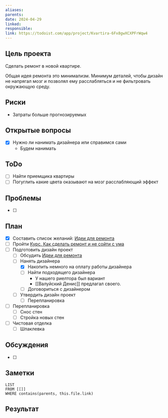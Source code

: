 ```yaml
---
aliases: 
parents: 
date: 2024-04-29
linked: 
responsible: 
link: https://todoist.com/app/project/Kvartira-6Fx8gwXCXPFrWqw4
---
```

## Цель проекта
Сделать ремонт в новой квартире.

Общая идея ремонта это минимализм. Минимум деталей, чтобы дизайн не напрягал мозг и позволял ему расслабляться и не фильтровать окружающую среду.
## Риски
- Затраты больше прогнозируемых
## Открытые вопросы
- [x] Нужно ли нанимать дизайнера или справимся сами
	- Будем нанимать

## ToDo
- [ ] Найти приемщика квартиры
- [ ] Погуглить какие цвета оказывают на мозг расслабляющий эффект
## Проблемы
- [ ] 
## План
- [x] Составить список желаний: [Идеи для ремонта](Идеи%20для%20ремонта.md)
- [ ] Пройти [Курс. Как сделать ремонт и не сойти с ума](Курс.%20Как%20сделать%20ремонт%20и%20не%20сойти%20с%20ума.md)
- [ ] Подготовить дизайн проект
	- [ ] Обсудить [Идеи для ремонта](Идеи%20для%20ремонта.md)
	- [ ] Нанять дизайнера
		- [x] Накопить немного на оплату работы дизайнера
		- [ ] Найти подходящего дизайнера
			- У нашего риелтора был вариант
			- [[Валуйский Денис]] предлагал своего.
		- [ ] Договориться с дизайнером
	- [ ] Утвердить дизайн проект
		- [ ] Перепланировка
- [ ] Перепланировка
	- [ ] Снос стен
	- [ ] Стройка новых стен
- [ ] Чистовая отделка
	- [ ] Шпаклевка

## Обсуждения
- [ ] 

## Заметки
```dataview
LIST 
FROM [[]]
WHERE contains(parents, this.file.link)
```

## Результат




